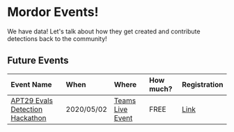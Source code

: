 # Mordor Events!

We have data! Let's talk about how they get created and contribute detections back to the community!

## Future Events

| Event Name  | When | Where | How much? | Registration |
|:---|:---|:---|:---|:---|
| [APT29 Evals Detection Hackathon](hackathons/apt29) |  2020/05/02 | [Teams Live Event](https://aka.ms/APT29GeneralSession) | FREE | [Link](https://bit.ly/APT29DetectionHackathon)|

